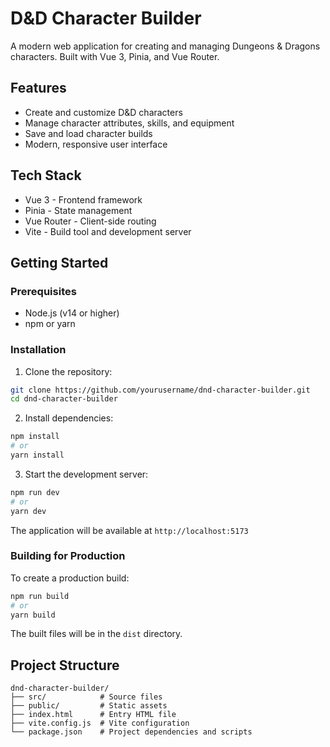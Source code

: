 # D&D Character Builder

A modern web application for creating and managing Dungeons & Dragons characters. Built with Vue 3, Pinia, and Vue Router.

## Features

- Create and customize D&D characters
- Manage character attributes, skills, and equipment
- Save and load character builds
- Modern, responsive user interface

## Tech Stack

- Vue 3 - Frontend framework
- Pinia - State management
- Vue Router - Client-side routing
- Vite - Build tool and development server

## Getting Started

### Prerequisites

- Node.js (v14 or higher)
- npm or yarn

### Installation

1. Clone the repository:

```bash
git clone https://github.com/yourusername/dnd-character-builder.git
cd dnd-character-builder
```

2. Install dependencies:

```bash
npm install
# or
yarn install
```

3. Start the development server:

```bash
npm run dev
# or
yarn dev
```

The application will be available at `http://localhost:5173`

### Building for Production

To create a production build:

```bash
npm run build
# or
yarn build
```

The built files will be in the `dist` directory.

## Project Structure

```
dnd-character-builder/
├── src/            # Source files
├── public/         # Static assets
├── index.html      # Entry HTML file
├── vite.config.js  # Vite configuration
└── package.json    # Project dependencies and scripts
```
